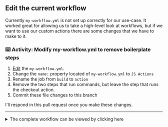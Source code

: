## Edit the current workflow

Currently `my-workflow.yml` is not set up correctly for our use-case. It worked great for allowing us to take a high-level look at workflows, but if we want to use our custom actions there are some changes that we have to make to it.

### :keyboard: Activity: Modify my-workflow.yml to remove boilerplate steps

1. [Edit]({{workflowFile}}) the `my-workflow.yml`.
2. Change the `name:` property located of `my-workflow.yml` to `JS Actions`
3. Rename the job from `build` to `action`
4. Remove the two steps that run commands, but leave the step that runs the checkout action.
5. Commit these file changes to this branch

I'll respond in this pull request once you make these changes.

---

<details><summary>The complete workflow can be viewed by clicking here</summary>

```yaml
name: JS Actions

on: [push]

jobs:
  action:
    runs-on: ubuntu-latest

    steps:
      - uses: actions/checkout@v1
```

</details>
